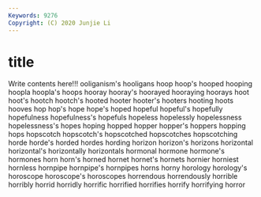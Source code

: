 ```yaml
---
Keywords: 9276
Copyright: (C) 2020 Junjie Li
---
```


# title

Write contents here!!!
ooliganism's 
hooligans 
hoop 
hoop's 
hooped
hooping 
hoopla 
hoopla's 
hoops 
hooray 
hooray's 
hoorayed 
hooraying 
hoorays 
hoot
hoot's 
hootch 
hootch's 
hooted 
hooter 
hooter's 
hooters 
hooting 
hoots 
hooves
hop 
hop's 
hope 
hope's 
hoped 
hopeful 
hopeful's 
hopefully 
hopefulness 
hopefulness's
hopefuls 
hopeless 
hopelessly 
hopelessness 
hopelessness's 
hopes 
hoping 
hopped 
hopper 
hopper's
hoppers 
hopping 
hops 
hopscotch 
hopscotch's 
hopscotched 
hopscotches 
hopscotching 
horde 
horde's
horded 
hordes 
hording 
horizon 
horizon's 
horizons 
horizontal 
horizontal's 
horizontally 
horizontals
hormonal 
hormone 
hormone's 
hormones 
horn 
horn's 
horned 
hornet 
hornet's 
hornets
hornier 
horniest 
hornless 
hornpipe 
hornpipe's 
hornpipes 
horns 
horny 
horology 
horology's
horoscope 
horoscope's 
horoscopes 
horrendous 
horrendously 
horrible 
horribly 
horrid 
horridly 
horrific
horrified 
horrifies 
horrify 
horrifying 
horror 
